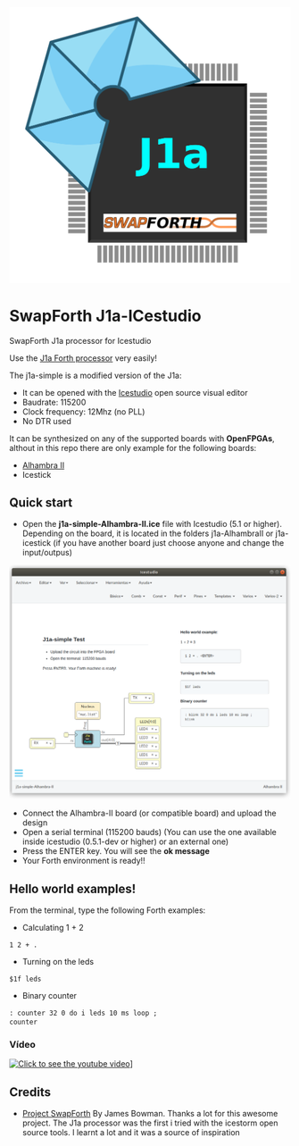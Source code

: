 ![](wiki/project-logo.png)

# SwapForth J1a-ICestudio
  SwapForth J1a processor for Icestudio

Use the [J1a Forth processor](https://www.excamera.com/sphinx/article-j1a-swapforth.html) very easily!

The j1a-simple is a modified version of the J1a:
* It can be opened with the [Icestudio](https://icestudio.io/) open source visual editor
* Baudrate: 115200
* Clock frequency: 12Mhz (no PLL)
* No DTR used

It can be synthesized on any of the supported boards with **OpenFPGAs**, althout in this repo there are only example for the following boards:  
  * [Alhambra II](https://github.com/FPGAwars/Alhambra-II-FPGA/wiki)
  * Icestick

## Quick start

* Open the **j1a-simple-Alhambra-II.ice** file with Icestudio (5.1 or higher). Depending on the board, it is located in the folders j1a-AlhambraII or j1a-icestick (if you have another board just choose anyone and change the input/outpus)

![](wiki/j1a-test-1.png)


* Connect the Alhambra-II board (or compatible board) and upload the design
* Open a serial terminal (115200 bauds) (You can use the one available inside icestudio (0.5.1-dev or higher) or an external one)
* Press the ENTER key. You will see the **ok message**
* Your Forth environment is ready!!

## Hello world examples!

From the terminal, type the following Forth examples:

* Calculating 1 + 2

```
1 2 + .
```

* Turning on the leds

```
$1f leds
```

* Binary counter

```
: counter 32 0 do i leds 10 ms loop ;
counter
```

### Vídeo

[![Click to see the youtube video](http://img.youtube.com/vi/I-QJlhb5YSo/0.jpg)](https://www.youtube.com/watch?v=I-QJlhb5YSo)]

## Credits

* [Project SwapForth](https://github.com/jamesbowman/swapforth) By James Bowman. Thanks a lot for this awesome project. The J1a processor was the first i tried with the icestorm open source tools. I learnt a lot and it was a source of inspiration
